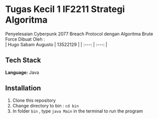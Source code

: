 # Tugas Kecil 1 IF2211 Strategi Algoritma
Penyelesaian Cyberpunk 2077 Breach Protocol dengan Algoritma Brute Force
Dibuat Oleh :   
| Hugo Sabam Augusto | 13522129 |
| :---: | :---: |

## Tech Stack

**Language:** Java




## Installation

1. Clone this repository
2. Change directory to bin : `cd bin`
3. In folder `bin` , type `java Main` in the terminal to run the program